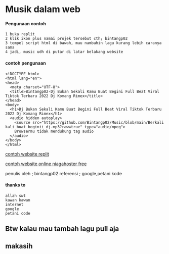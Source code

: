 # Musik dalam web
#### Pengunaan contoh
```
1 buka replit
2 klik ikon plus namai projek tersebut cth; bintangp02
3 tempel script html di bawah, mau nambahin lagu kurang lebih caranya sama
4 jadi, music udh di putar di latar belakang website
```

#### contoh pengunaan

```
<!DOCTYPE html>
<html lang="en">
<head>
  <meta charset="UTF-8">
  <title>Bintangp02-Dj Bukan Sekali Kamu Buat Begini Full Beat Viral Tiktok Terbaru 2022 Dj Komang Rimex</title>
</head>
<body>
  <h1>Dj Bukan Sekali Kamu Buat Begini Full Beat Viral Tiktok Terbaru 2022 Dj Komang Rimex</h1>
  <audio hidden autoplay>
    <source src="https://github.com/Bintangp02/Music/blob/main/Berkali kali buat beginii dj.mp3?raw=true" type="audio/mpeg">
    Browsermu tidak mendukung tag audio
  </audio>
</body>
</html>
```

[contoh website replit](https://bintangp02.repl.co/bukansekali)


[contoh website online niagahoster free](https://bintangp02.000webhostapp.com/music/bukansekali)

penulis oleh ; bintangp02
referensi ; google,petani kode

#### thanks to
```
allah swt
kawan kawan
internet
google
petani code
```

## Btw kalau mau tambah lagu pull aja
## makasih
